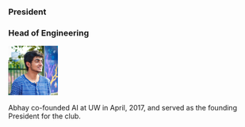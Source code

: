 ### President
### Head of Engineering
<img src="./assets/abhay.jpg" alt="drawing" width="100"/>

Abhay co-founded AI at UW in April, 2017, and served as the founding President for the club.

